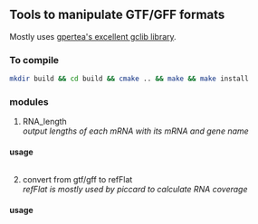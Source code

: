 ## Tools to manipulate GTF/GFF formats
Mostly uses [gpertea's excellent gclib library](https://github.com/gpertea/gclib).

### To compile

```bash
mkdir build && cd build && cmake .. && make && make install
```

### modules

1. RNA_length<br>
_output lengths of each mRNA with its mRNA and gene name_

#### usage
```bash
```

2. convert from gtf/gff to refFlat<br>
_refFlat is mostly used by piccard to calculate RNA coverage_
#### usage
```bash
```

